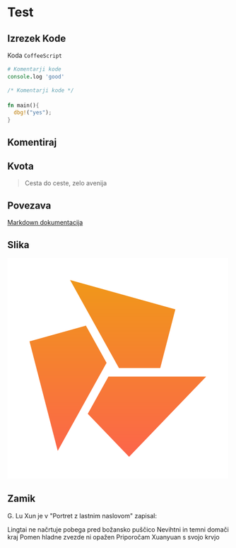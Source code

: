 [Markdown globalni komentarji]:#

# Test

## Izrezek Kode

Koda `CoffeeScript`

```coffee
# Komentarji kode
console.log 'good'


```

```rust
/* Komentarji kode */

fn main(){
  dbg!("yes");
}
```

## Komentiraj

<!-- HTML 注释 --> 

<!-- 多行注释 --> 

## Kvota

> Cesta do ceste, zelo avenija

## Povezava

[Markdown dokumentacija](https://github.com/xxai-art/xxai-art-md)

## Slika

![xxAI.Identiteta blagovne znamke Art](https://raw.githubusercontent.com/xxai-art/web/main/file/svg/logo.svg)

## Zamik

G. Lu Xun je v "Portret z lastnim naslovom" zapisal:

  Lingtai ne načrtuje pobega pred božansko puščico
  Nevihtni in temni domači kraj
  Pomen hladne zvezde ni opažen
  Priporočam Xuanyuan s svojo krvjo


